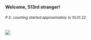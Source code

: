 #### Welcome, 513rd stranger!

###### <sup>P.S. counting started approximately in 10.01.22</sup>

<img src="https://kraftwerk28.pp.ua/vcnt.png"></img>
